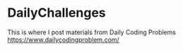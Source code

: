 # DailyChallenges
This is where I post materials from Daily Coding Problems https://www.dailycodingproblem.com/

